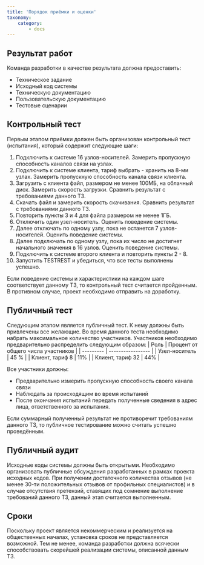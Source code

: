```yaml
---
title: 'Порядок приёмки и оценки'
taxonomy:
    category:
        - docs
---
```


## Результат работ
Команда разработки в качестве результата должна предоставить:
* Техническое задание
* Исходный код системы
* Техническую документацию
* Пользовательскую документацию
* Тестовые сценарии

## Контрольный тест
Первым этапом приёмки должен быть организован контрольный тест (испытания), который содержит следующие шаги:
1. Подключить к системе 16 узлов-носителей. Замерить пропускную способность каналов связи на узлах.
2. Подключить к системе клиента, тариф выбрать - хранить на 8-ми узлах. Замерить пропускную способность канала связи клиента.
3. Загрузить с клиента файл, размером не менее 100МБ, на облачный диск. Замерить скорость загрузки. Сравнить результат с требованиями данного ТЗ.
4. Скачать файл и замерить скорость скачивания. Сравнить результат с требованиями данного ТЗ.
5. Повторить пункты 3 и 4 для файла размером не менее 1ГБ.
6. Отключить один узел-носитель. Оценить поведение системы.
7. Далее отключать по одному узлу, пока не останется 7 узлов-носителей. Оценить поведение системы.
8. Далее подключать по одному узлу, пока их число не достигнет начального значения в 16 узлов. Оценить поведение системы.
9. Подключить к системе второго клиента и повторить пункты 2 - 8.
10. Запустить TESTREST и убедиться, что все тесты выполнены успешно.

Если поведение системы и характеристики на каждом шаге соответствует данному ТЗ, то контрольный тест считается пройденным. В противном случае, проект необходимо отправить на доработку.

## Публичный тест
Следующим этапом является публичный тест. К нему должны быть привлечены все желающие. Во время данного теста необходимо набрать максимальное количество участников. Участников необходимо предварительно распределить следующим образом:
|  Роль  |  Процент от общего числа участников  |
| --------- | ----------------- |
| Узел-носитель | 45 % |
| Клиент, тариф 8 | 11% |
| Клиент, тариф 32 | 44% |

Все участники должны:
* Предварительно измерить пропускную способность своего канала связи
* Наблюдать за происходящим во время испытаний
* После окончания испытаний передать полученные сведения в адрес лица, ответственного за испытания.

Если суммарный полученный результат не противоречит требованиям данного ТЗ, то публичное тестирование можно считать успешно проведённым.

## Публичный аудит
Исходные коды системы должны быть открытыми. Необходимо организовать публичные обсуждения разработанных в рамках проекта исходных кодов. При получении достаточного количества отзывов (не менее 30-ти положительных отзывов от профильных специалистов) и в случае отсутствия претензий, ставящих под сомнение выполнение требований данного ТЗ, данный этап считается выполненным.

## Сроки
Поскольку проект является некоммерческим и реализуется на общественных началах, установка сроков не представляется возможной. Тем не менее, команда разработки должна всячески способствовать скорейшей реализации системы, описанной данным ТЗ.